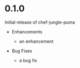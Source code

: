 # 0.1.0

Initial release of chef-jungle-puma

* Enhancements
  * an enhancement

* Bug Fixes
  * a bug fix
